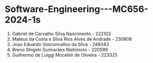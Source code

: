 # Software-Engineering---MC656-2024-1s

1. Gabriel de Carvalho Silva Nascimento - 222103
2. Mateus da Costa e Silva Rios Alves de Andrade - 230806
3. Joao Eduardo Vasconcellos da Silva - 248343
4. Breno Shigeki Guimarães Nishimoto - 220599
5. Guilhermo de Luiggi Mocelim de Oliveira - 223325
